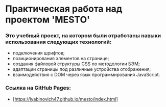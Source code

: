 # Практическая работа над проектом 'MESTO'

### Это учебный проект, на котором были отработаны навыки использования следующих технологий:
* подключения шрифтов;
* позиционирования элементов на странице;
* создания файловой структуры CSS по методологии БЭМ;
* адаптации страницы под различные устройства отображения;
* взаимодействия с DOM через язык программирования JavaScript.

### Ссылка на GitHub Pages:
* [https://lyabinovich47.github.io/mesto/index.html]
